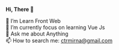 <b>Hi, There :wave:</b>

🔭 I’m Learn Front Web <br>
🌱 I’m currently focus on learning Vue Js  <br>
💬 Ask me about Anything  <br>
📫 How to search me: ctrmirna@gmail.com 


